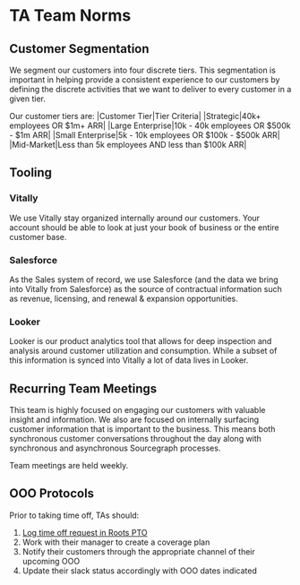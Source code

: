 # TA Team Norms

## Customer Segmentation

We segment our customers into four discrete tiers. This segmentation is important in helping provide a consistent experience to our customers by defining the discrete activities that we want to deliver to every customer in a given tier. 

Our customer tiers are:
|Customer Tier|Tier Criteria|
|Strategic|40k+ employees OR $1m+ ARR|
|Large Enterprise|10k - 40k employees OR $500k - $1m ARR|
|Small Enterprise|5k - 10k employees OR $100k - $500k ARR|
|Mid-Market|Less than 5k employees AND less than $100k ARR|


## Tooling

### Vitally

We use Vitally stay organized internally around our customers. Your account should be able to look at just your book of business or the entire customer base.

### Salesforce

As the Sales system of record, we use Salesforce (and the data we bring into Vitally from Salesforce) as the source of contractual information such as revenue, licensing, and renewal & expansion opportunities. 

### Looker

Looker is our product analytics tool that allows for deep inspection and analysis around customer utilization and consumption. While a subset of this information is synced into Vitally a lot of data lives in Looker.

## Recurring Team Meetings

This team is highly focused on engaging our customers with valuable insight and information. We also are focused on internally surfacing customer information that is important to the business. This means both synchronous customer conversations throughout the day along with synchronous and asynchronous Sourcegraph processes.

Team meetings are held weekly. 

## OOO Protocols

Prior to taking time off, TAs should:

1. [Log time off request in Roots PTO](../../../../benefits-pay-perks/benefits-perks/time-off/index.md)
1. Work with their manager to create a coverage plan
1. Notify their customers through the appropriate channel of their upcoming OOO
1. Update their slack status accordingly with OOO dates indicated
